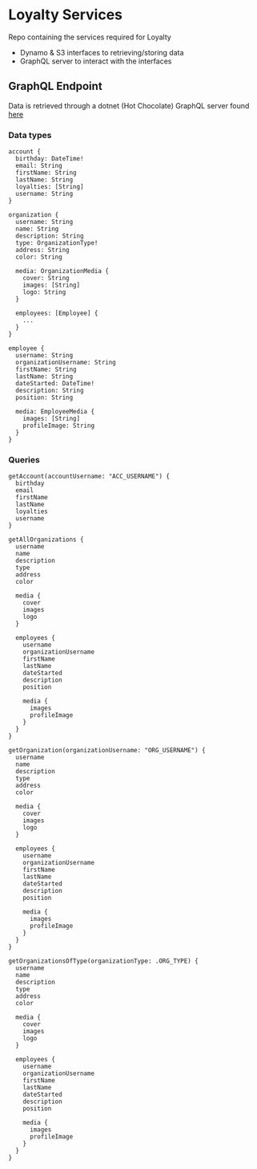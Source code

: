 # Loyalty Services

Repo containing the services required for Loyalty
- Dynamo & S3 interfaces to retrieving/storing data
- GraphQL server to interact with the interfaces

## GraphQL Endpoint

Data is retrieved through a dotnet (Hot Chocolate) GraphQL server found [here](http://loyalty-api-loadbalancer-455480432.ap-southeast-2.elb.amazonaws.com/graphql/)

### Data types

```
account {
  birthday: DateTime!
  email: String
  firstName: String
  lastName: String
  loyalties: [String]
  username: String
}
```

```
organization {
  username: String
  name: String
  description: String
  type: OrganizationType!
  address: String
  color: String

  media: OrganizationMedia {
    cover: String
    images: [String]
    logo: String
  }

  employees: [Employee] {
    ...
  }
}
```

```
employee {
  username: String
  organizationUsername: String
  firstName: String
  lastName: String
  dateStarted: DateTime!
  description: String
  position: String

  media: EmployeeMedia {
    images: [String]
    profileImage: String
  }
}
```

### Queries

```
getAccount(accountUsername: "ACC_USERNAME") {
  birthday
  email
  firstName
  lastName
  loyalties
  username
}
```

```
getAllOrganizations {
  username
  name
  description
  type
  address
  color
  
  media {
    cover
    images
    logo
  }
  
  employees {
    username
    organizationUsername
    firstName
    lastName
    dateStarted
    description
    position
    
    media {
      images
      profileImage
    }
  }
}
```

```
getOrganization(organizationUsername: "ORG_USERNAME") {
  username
  name
  description
  type
  address
  color
  
  media {
    cover
    images
    logo
  }
  
  employees {
    username
    organizationUsername
    firstName
    lastName
    dateStarted
    description
    position
    
    media {
      images
      profileImage
    }
  }
}
```

```
getOrganizationsOfType(organizationType: .ORG_TYPE) {
  username
  name
  description
  type
  address
  color
  
  media {
    cover
    images
    logo
  }
  
  employees {
    username
    organizationUsername
    firstName
    lastName
    dateStarted
    description
    position
    
    media {
      images
      profileImage
    }
  }
}
```
